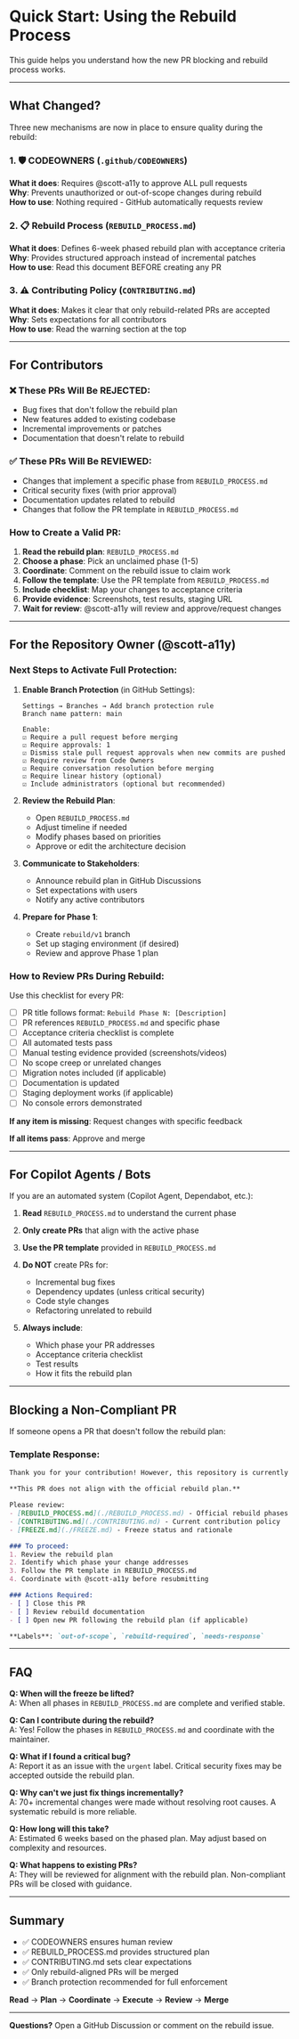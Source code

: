 # Quick Start: Using the Rebuild Process

This guide helps you understand how the new PR blocking and rebuild process works.

---

## What Changed?

Three new mechanisms are now in place to ensure quality during the rebuild:

### 1. 🛡️ CODEOWNERS (`.github/CODEOWNERS`)
**What it does**: Requires @scott-a11y to approve ALL pull requests  
**Why**: Prevents unauthorized or out-of-scope changes during rebuild  
**How to use**: Nothing required - GitHub automatically requests review

### 2. 📋 Rebuild Process (`REBUILD_PROCESS.md`)
**What it does**: Defines 6-week phased rebuild plan with acceptance criteria  
**Why**: Provides structured approach instead of incremental patches  
**How to use**: Read this document BEFORE creating any PR

### 3. ⚠️ Contributing Policy (`CONTRIBUTING.md`)
**What it does**: Makes it clear that only rebuild-related PRs are accepted  
**Why**: Sets expectations for all contributors  
**How to use**: Read the warning section at the top

---

## For Contributors

### ❌ These PRs Will Be REJECTED:
- Bug fixes that don't follow the rebuild plan
- New features added to existing codebase
- Incremental improvements or patches
- Documentation that doesn't relate to rebuild

### ✅ These PRs Will Be REVIEWED:
- Changes that implement a specific phase from `REBUILD_PROCESS.md`
- Critical security fixes (with prior approval)
- Documentation updates related to rebuild
- Changes that follow the PR template in `REBUILD_PROCESS.md`

### How to Create a Valid PR:

1. **Read the rebuild plan**: `REBUILD_PROCESS.md`
2. **Choose a phase**: Pick an unclaimed phase (1-5)
3. **Coordinate**: Comment on the rebuild issue to claim work
4. **Follow the template**: Use the PR template from `REBUILD_PROCESS.md`
5. **Include checklist**: Map your changes to acceptance criteria
6. **Provide evidence**: Screenshots, test results, staging URL
7. **Wait for review**: @scott-a11y will review and approve/request changes

---

## For the Repository Owner (@scott-a11y)

### Next Steps to Activate Full Protection:

1. **Enable Branch Protection** (in GitHub Settings):
   ```
   Settings → Branches → Add branch protection rule
   Branch name pattern: main
   
   Enable:
   ☑ Require a pull request before merging
   ☑ Require approvals: 1
   ☑ Dismiss stale pull request approvals when new commits are pushed
   ☑ Require review from Code Owners
   ☑ Require conversation resolution before merging
   ☑ Require linear history (optional)
   ☑ Include administrators (optional but recommended)
   ```

2. **Review the Rebuild Plan**:
   - Open `REBUILD_PROCESS.md`
   - Adjust timeline if needed
   - Modify phases based on priorities
   - Approve or edit the architecture decision

3. **Communicate to Stakeholders**:
   - Announce rebuild plan in GitHub Discussions
   - Set expectations with users
   - Notify any active contributors

4. **Prepare for Phase 1**:
   - Create `rebuild/v1` branch
   - Set up staging environment (if desired)
   - Review and approve Phase 1 plan

### How to Review PRs During Rebuild:

Use this checklist for every PR:

- [ ] PR title follows format: `Rebuild Phase N: [Description]`
- [ ] PR references `REBUILD_PROCESS.md` and specific phase
- [ ] Acceptance criteria checklist is complete
- [ ] All automated tests pass
- [ ] Manual testing evidence provided (screenshots/videos)
- [ ] No scope creep or unrelated changes
- [ ] Migration notes included (if applicable)
- [ ] Documentation is updated
- [ ] Staging deployment works (if applicable)
- [ ] No console errors demonstrated

**If any item is missing**: Request changes with specific feedback

**If all items pass**: Approve and merge

---

## For Copilot Agents / Bots

If you are an automated system (Copilot Agent, Dependabot, etc.):

1. **Read** `REBUILD_PROCESS.md` to understand the current phase
2. **Only create PRs** that align with the active phase
3. **Use the PR template** provided in `REBUILD_PROCESS.md`
4. **Do NOT** create PRs for:
   - Incremental bug fixes
   - Dependency updates (unless critical security)
   - Code style changes
   - Refactoring unrelated to rebuild

5. **Always include**:
   - Which phase your PR addresses
   - Acceptance criteria checklist
   - Test results
   - How it fits the rebuild plan

---

## Blocking a Non-Compliant PR

If someone opens a PR that doesn't follow the rebuild plan:

### Template Response:
```markdown
Thank you for your contribution! However, this repository is currently undergoing a systematic rebuild.

**This PR does not align with the official rebuild plan.**

Please review:
- [REBUILD_PROCESS.md](./REBUILD_PROCESS.md) - Official rebuild phases
- [CONTRIBUTING.md](./CONTRIBUTING.md) - Current contribution policy
- [FREEZE.md](./FREEZE.md) - Freeze status and rationale

### To proceed:
1. Review the rebuild plan
2. Identify which phase your change addresses
3. Follow the PR template in REBUILD_PROCESS.md
4. Coordinate with @scott-a11y before resubmitting

### Actions Required:
- [ ] Close this PR
- [ ] Review rebuild documentation
- [ ] Open new PR following the rebuild plan (if applicable)

**Labels**: `out-of-scope`, `rebuild-required`, `needs-response`
```

---

## FAQ

**Q: When will the freeze be lifted?**  
A: When all phases in `REBUILD_PROCESS.md` are complete and verified stable.

**Q: Can I contribute during the rebuild?**  
A: Yes! Follow the phases in `REBUILD_PROCESS.md` and coordinate with the maintainer.

**Q: What if I found a critical bug?**  
A: Report it as an issue with the `urgent` label. Critical security fixes may be accepted outside the rebuild plan.

**Q: Why can't we just fix things incrementally?**  
A: 70+ incremental changes were made without resolving root causes. A systematic rebuild is more reliable.

**Q: How long will this take?**  
A: Estimated 6 weeks based on the phased plan. May adjust based on complexity and resources.

**Q: What happens to existing PRs?**  
A: They will be reviewed for alignment with the rebuild plan. Non-compliant PRs will be closed with guidance.

---

## Summary

- ✅ CODEOWNERS ensures human review
- ✅ REBUILD_PROCESS.md provides structured plan
- ✅ CONTRIBUTING.md sets clear expectations
- ✅ Only rebuild-aligned PRs will be merged
- ✅ Branch protection recommended for full enforcement

**Read** → **Plan** → **Coordinate** → **Execute** → **Review** → **Merge**

---

**Questions?** Open a GitHub Discussion or comment on the rebuild issue.
